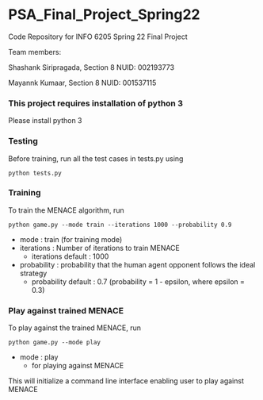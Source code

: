 # PSA_Final_Project_Spring22
Code Repository for INFO 6205 Spring 22 Final Project

Team members:

Shashank Siripragada, Section 8 NUID: 002193773

Mayannk Kumaar, Section 8 NUID: 001537115


### This project requires installation of python 3

Please install python 3


### Testing

Before training, run all the test cases in tests.py using

`python tests.py`


### Training

To train the MENACE algorithm, run

`python game.py --mode train --iterations 1000 --probability 0.9`

- mode : train (for training mode)
- iterations : Number of iterations to train MENACE
	- iterations default : 1000
- probability : probability that the human agent opponent follows the ideal strategy
	- probability default : 0.7 (probability = 1 - epsilon, where epsilon = 0.3) 

### Play against trained MENACE

To play against the trained MENACE, run

`python game.py --mode play`

- mode : play 
	- for playing against MENACE

This will initialize a command line interface enabling user to play against MENACE